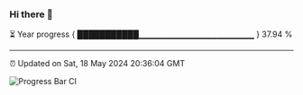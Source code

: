 ### Hi there 👋

⏳ Year progress { ███████████▁▁▁▁▁▁▁▁▁▁▁▁▁▁▁▁▁▁▁ } 37.94 %

---

⏰ Updated on Sat, 18 May 2024 20:36:04 GMT

![Progress Bar CI](https://github.com/IshwaranRudhara/GIT-ACTION/workflows/Progress%20Bar%20CI/badge.svg)
